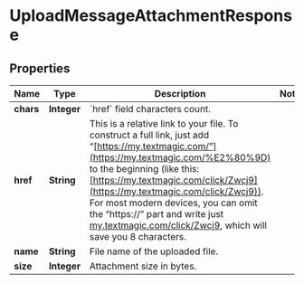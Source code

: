 
# UploadMessageAttachmentResponse

## Properties
Name | Type | Description | Notes
------------ | ------------- | ------------- | -------------
**chars** | **Integer** | &#x60;href&#x60; field characters count.  | 
**href** | **String** | This is a relative link to your file. To construct a full link, just add “[https://my.textmagic.com/”](https://my.textmagic.com/%E2%80%9D) to the beginning (like this: [https://my.textmagic.com/click/Zwcj9](https://my.textmagic.com/click/Zwcj9)). For most modern devices, you can omit the “https://” part and write just [my.textmagic.com/click/Zwcj9](https://my.textmagic.com/click/Zwcj9), which will save you 8 characters.  | 
**name** | **String** | File name of the uploaded file.  | 
**size** | **Integer** | Attachment size in bytes. | 



